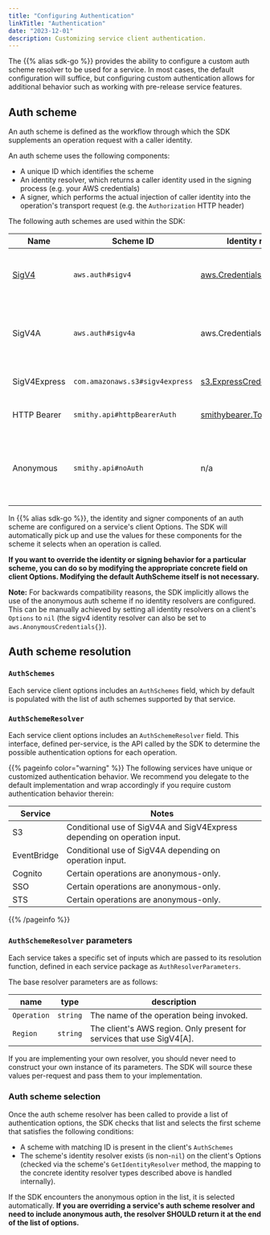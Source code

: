 ```yaml
---
title: "Configuring Authentication"
linkTitle: "Authentication"
date: "2023-12-01"
description: Customizing service client authentication.
---
```


The {{% alias sdk-go %}} provides the ability to configure a custom
auth scheme resolver to be used for a service. In most cases, the default
configuration will suffice, but configuring custom authentication allows for
additional behavior such as working with pre-release service features.

## Auth scheme

An auth scheme is defined as the workflow through which the SDK supplements an
operation request with a caller identity.

An auth scheme uses the following components:
* A unique ID which identifies the scheme
* An identity resolver, which returns a caller identity used in the signing process (e.g. your AWS credentials)
* A signer, which performs the actual injection of caller identity into the operation's transport request (e.g. the `Authorization` HTTP header)

The following auth schemes are used within the SDK:

| Name | Scheme ID | Identity resolver | Signer | Notes |
| ---  | --------- | ----------------- | ------ | ----- |
| [SigV4](https://docs.aws.amazon.com/IAM/latest/UserGuide/reference_aws-signing.html) | `aws.auth#sigv4` | [aws.CredentialsProvider](https://pkg.go.dev/github.com/aws/aws-sdk-go-v2/aws#Credentials) | [v4.HTTPSigner](https://pkg.go.dev/github.com/aws/aws-sdk-go-v2/aws/signer/v4#Signer) | The current default for most AWS service operations. |
| SigV4A | `aws.auth#sigv4a` | aws.CredentialsProvider | n/a | SigV4A usage is limited at this time, the signer implementation is internal. |
| SigV4Express | `com.amazonaws.s3#sigv4express` | [s3.ExpressCredentialsProvider](https://pkg.go.dev/github.com/aws/aws-sdk-go-v2/service/s3#ExpressCredentialsProvider) | v4.HTTPSigner | Used for [Express One Zone](https://aws.amazon.com/s3/storage-classes/express-one-zone/) requests. |
| HTTP Bearer | `smithy.api#httpBearerAuth` | [smithybearer.TokenProvider](https://pkg.go.dev/github.com/aws/smithy-go/auth/bearer#TokenProvider) | [smithybearer.Signer](https://pkg.go.dev/github.com/aws/smithy-go/auth/bearer#Signer) | Used by the codecatalyst service. |
| Anonymous | `smithy.api#noAuth` | n/a | n/a | No authentication - no identity is required, and the request is not signed or authenticated. |

In {{% alias sdk-go %}}, the identity and signer components of an auth scheme
are configured on a service's client Options. The SDK will automatically pick
up and use the values for these components for the scheme it selects when an
operation is called.

**If you want to override the identity or signing behavior for a particular
scheme, you can do so by modifying the appropriate concrete field on client
Options. Modifying the default AuthScheme itself is not necessary.**

**Note:** For backwards compatibility reasons, the SDK implicitly allows the
use of the anonymous auth scheme if no identity resolvers are configured.
This can be manually achieved by setting all identity resolvers on a client's
`Options` to `nil` (the sigv4 identity resolver can also be set to
`aws.AnonymousCredentials{}`).

## Auth scheme resolution

### `AuthSchemes`

Each service client options includes an `AuthSchemes` field, which by default
is populated with the list of auth schemes supported by that service.

### `AuthSchemeResolver`

Each service client options includes an `AuthSchemeResolver` field. This
interface, defined per-service, is the API called by the SDK to determine the
possible authentication options for each operation.

{{% pageinfo color="warning" %}}
The following services have unique or customized authentication behavior. We
recommend you delegate to the default implementation and wrap accordingly if
you require custom authentication behavior therein:

| Service | Notes |
| ------- | ----- |
| S3 | Conditional use of SigV4A and SigV4Express depending on operation input. |
| EventBridge | Conditional use of SigV4A depending on operation input. |
| Cognito | Certain operations are anonymous-only. |
| SSO | Certain operations are anonymous-only. |
| STS | Certain operations are anonymous-only. |
{{% /pageinfo %}}

### `AuthSchemeResolver` parameters

Each service takes a specific set of inputs which are passed to its resolution
function, defined in each service package as `AuthResolverParameters`.

The base resolver parameters are as follows:

| name           | type     | description |
| -------------- | -------- | ----------- |
| `Operation` | `string` | The name of the operation being invoked. |
| `Region` | `string` | The client's AWS region. Only present for services that use SigV4[A]. |

If you are implementing your own resolver, you should never need to construct
your own instance of its parameters. The SDK will source these values
per-request and pass them to your implementation.

### Auth scheme selection

Once the auth scheme resolver has been called to provide a list of
authentication options, the SDK checks that list and selects the first scheme
that satisfies the following conditions:

* A scheme with matching ID is present in the client's `AuthSchemes`
* The scheme's identity resolver exists (is non-`nil`) on the client's Options
  (checked via the scheme's `GetIdentityResolver` method, the mapping to the
  concrete identity resolver types described above is handled internally).

If the SDK encounters the anonymous option in the list, it is selected
automatically. **If you are overriding a service's auth scheme resolver and
need to include anonymous auth, the resolver SHOULD return it at the end of the
list of options.**
